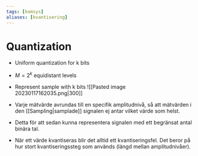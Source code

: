 ```yaml
---
tags: [komsys]
aliases: [kvantisering]
---
```

# Quantization
 - Uniform quantization for k bits
- $M=2^{k}$ equidistant levels
- Represent sample with k bits
![[Pasted image 20230117162035.png|300]]

- Varje mätvärde avrundas till en specifik amplitudnivå, så att mätvärden i den [[Sampling|samplade]] signalen ej antar vilket värde som helst. 
- Detta för att sedan kunna representera signalen med ett begränsat antal binära tal.
- När ett värde kvantiseras blir det alltid ett kvantiseringsfel. Det beror på hur stort kvantiseringssteg som används (längd mellan amplitudnivåer).